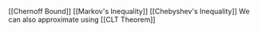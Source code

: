 [[Chernoff Bound]]
[[Markov's Inequality]]
[[Chebyshev's Inequality]]
We can also approximate using [[CLT Theorem]]
